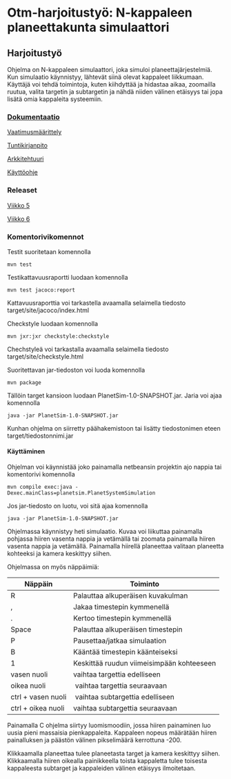 # Otm-harjoitustyö: N-kappaleen planeettakunta simulaattori


## Harjoitustyö

Ohjelma on N-kappaleen simulaattori, joka simuloi planeettajärjestelmiä. Kun simulaatio käynnistyy, lähtevät siinä olevat kappaleet liikkumaan. Käyttäjä voi tehdä toimintoja, kuten kiihdyttää ja hidastaa aikaa,  zoomailla ruutua, valita targetin ja subtargetin ja nähdä niiden välinen etäisyys tai jopa lisätä omia kappaleita systeemiin. 

### [Dokumentaatio](https://github.com/anttkukk/otm-harjoitustyo/tree/master/dokumentaatio)

[Vaatimusmäärittely](https://github.com/anttkukk/otm-harjoitustyo/blob/master/dokumentaatio/vaatimusmaarittelu.md)

[Tuntikirjanpito](https://github.com/anttkukk/otm-harjoitustyo/blob/master/dokumentaatio/tyoaikakirjanpito.md)

[Arkkitehtuuri](https://github.com/anttkukk/otm-harjoitustyo/blob/master/dokumentaatio/arkkitehtuuri.md)

[Käyttöohje](https://github.com/anttkukk/otm-harjoitustyo/blob/master/dokumentaatio/kayttoohje.md)

### Releaset

[Viikko 5](https://github.com/anttkukk/otm-harjoitustyo/releases/tag/viikko5)

[Viikko 6](https://github.com/anttkukk/otm-harjoitustyo/releases/tag/viikko6)


 ### Komentorivikomennot
 Testit suoritetaan komennolla 
 
 `mvn test`
 
 Testikattavuusraportti luodaan komennolla
 
 `mvn test jacoco:report`
 
 Kattavuusraporttia voi tarkastella avaamalla selaimella tiedosto target/site/jacoco/index.html
 
 Checkstyle luodaan komennolla 
 
 `mvn jxr:jxr checkstyle:checkstyle`
 
 Chechstyleä voi tarkastalla avaamalla selaimella tiedosto target/site/checkstyle.html
 
 Suoritettavan jar-tiedoston voi luoda komennolla 
 
 `mvn package`
 
 Tällöin target kansioon luodaan PlanetSim-1.0-SNAPSHOT.jar. Jaria voi ajaa komennolla
 
 `java -jar PlanetSim-1.0-SNAPSHOT.jar`
 
 Kunhan ohjelma on siirretty päähakemistoon tai lisätty tiedostonimen eteen target/tiedostonnimi.jar

#### Käyttäminen
Ohjelman voi käynnistää joko painamalla netbeansin projektin ajo nappia tai komentorivi komennolla

`mvn compile exec:java -Dexec.mainClass=planetsim.PlanetSystemSimulation`

Jos jar-tiedosto on luotu, voi sitä ajaa komennolla 

`java -jar PlanetSim-1.0-SNAPSHOT.jar`

Ohjelmassa käynnistyy heti simulaatio. Kuvaa voi liikuttaa painamalla pohjassa hiiren vasenta nappia ja vetämällä tai zoomata painamalla hiiren vasenta nappia ja vetämällä. Painamalla hiirellä planeettaa valitaan planeetta kohteeksi ja kamera keskittyy siihen. 

Ohjelmassa on myös näppäimiä:



| Näppäin | Toiminto |
|---------|---------|
| R | Palauttaa alkuperäisen kuvakulman |
| , | Jakaa timestepin kymmenellä |
| . | Kertoo timestepin kymmenellä |
| Space | Palauttaa alkuperäisen timestepin |
| P | Pausettaa/jatkaa simulaation |
| B | Kääntää timestepin käänteiseksi |
| 1 | Keskittää ruudun viimeisimpään kohteeseen |
| vasen nuoli | vaihtaa targettia edelliseen |
| oikea nuoli | vaihtaa targettia seuraavaan |
| ctrl + vasen nuoli | vaihtaa subtargettia edelliseen |
| ctrl + oikea nuoli | vaihtaa subtargettia seuraavaan |


Painamalla C ohjelma siirtyy luomismoodiin, jossa hiiren painaminen luo uusia pieni massaisia pienkappaleita. Kappaleen nopeus määrätään hiiren painalluksen ja päästön välinen pikselimäärä kerrottuna -200.

Klikkaamalla planeettaa tulee planeetasta target ja kamera keskittyy siihen. Klikkaamalla hiiren oikealla painikkeella toista kappaletta tulee toisesta kappaleesta subtarget ja kappaleiden välinen etäisyys ilmoitetaan.
